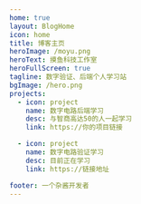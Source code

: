 ```yaml
---
home: true
layout: BlogHome
icon: home
title: 博客主页
heroImage: /moyu.png
heroText: 摸鱼科技工作室
heroFullScreen: true
tagline: 数字验证、后端个人学习站
bgImage: /hero.png
projects:
  - icon: project
    name: 数字电路后端学习
    desc: 与智商高达50的人一起学习
    link: https://你的项目链接

  - icon: project
    name: 数字电路验证学习
    desc: 目前正在学习
    link: https://链接地址

footer: 一个杂酱开发者
---
```


